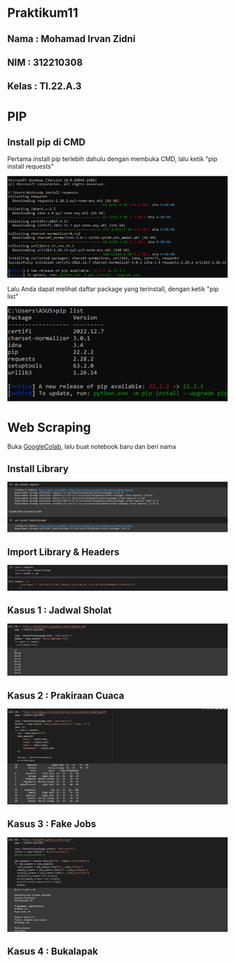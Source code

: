 # Praktikum11

## Nama : Mohamad Irvan Zidni

## NIM : 312210308

## Kelas : TI.22.A.3

# PIP

## Install pip di CMD

Pertama install pip terlebih dahulu dengan membuka CMD, lalu ketik "pip install requests"

![Foto](Picture/Install%20pip%20cmd.png)

Lalu Anda dapat melihat daftar package yang terinstall, dengan ketik "pip list"

![Foto](Picture/pip%20list.png)

# Web Scraping

Buka [GoogleColab](https://colab.research.google.com/), lalu buat notebook baru dan beri nama

## Install Library

![Foto](Picture/Install%20library.png)

## Import Library & Headers

![Foto](Picture/import%20libraries%20dan%20headers.png)

## Kasus 1 : Jadwal Sholat

![Foto](Picture/Kasus%201.png)

## Kasus 2 : Prakiraan Cuaca

![Foto](Picture/Kasus%202.png)

## Kasus 3 : Fake Jobs

![Foto](Picture/Kasus%203.png)

## Kasus 4 : Bukalapak

